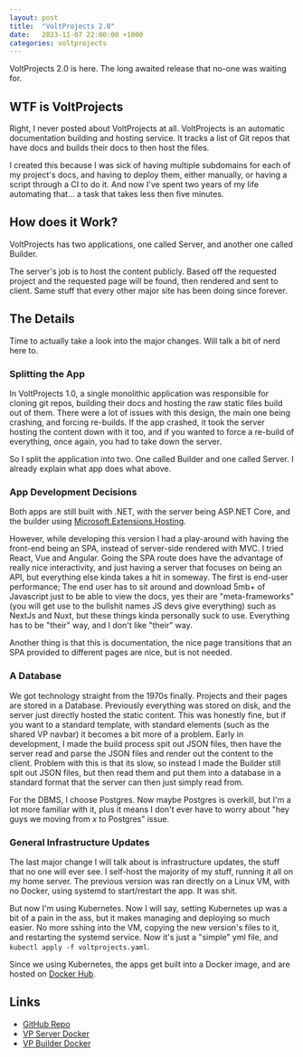 ```yaml
---
layout: post
title:  "VoltProjects 2.0"
date:   2023-11-07 22:00:00 +1000
categories: voltprojects
---
```


VoltProjects 2.0 is here. The long awaited release that no-one was waiting for.

## WTF is VoltProjects

Right, I never posted about VoltProjects at all. VoltProjects is an automatic documentation building and hosting service. It tracks a list of Git repos that have docs and builds their docs to then host the files.

I created this because I was sick of having multiple subdomains for each of my project's docs, and having to deploy them, either manually, or having a script through a CI to do it. And now I've spent two years of my life automating that... a task that takes less then five minutes.

## How does it Work?

VoltProjects has two applications, one called Server, and another one called Builder.

The server's job is to host the content publicly. Based off the requested project and the requested page will be found, then rendered and sent to client. Same stuff that every other major site has been doing since forever.

## The Details

Time to actually take a look into the major changes. Will talk a bit of nerd here to.

### Splitting the App

In VoltProjects 1.0, a single monolithic application was responsible for cloning git repos, building their docs and hosting the raw static files build out of them. There were a lot of issues with this design, the main one being crashing, and forcing re-builds. If the app crashed, it took the server hosting the content down with it too, and if you wanted to force a re-build of everything, once again, you had to take down the server.

So I split the application into two. One called Builder and one called Server. I already explain what app does what above.

### App Development Decisions

Both apps are still built with .NET, with the server being ASP.NET Core, and the builder using [Microsoft.Extensions.Hosting](https://learn.microsoft.com/en-us/dotnet/core/extensions/generic-host).

However, while developing this version I had a play-around with having the front-end being an SPA, instead of server-side rendered with MVC. I tried React, Vue and Angular. Going the SPA route does have the advantage of really nice interactivity, and just having a server that focuses on being an API, but everything else kinda takes a hit in someway. The first is end-user performance; The end user has to sit around and download 5mb+ of Javascript just to be able to view the docs, yes their are "meta-frameworks" (you will get use to the bullshit names JS devs give everything) such as NextJs and Nuxt, but these things kinda personally suck to use. Everything has to be "their" way, and I don't like "their" way.

Another thing is that this is documentation, the nice page transitions that an SPA provided to different pages are nice, but is not needed.

### A Database

We got technology straight from the 1970s finally. Projects and their pages are stored in a Database. Previously everything was stored on disk, and the server just directly hosted the static content. This was honestly fine, but if you want to a standard template, with standard elements (such as the shared VP navbar) it becomes a bit more of a problem. Early in development, I made the build process spit out JSON files, then have the server read and parse the JSON files and render out the content to the client. Problem with this is that its slow, so instead I made the Builder still spit out JSON files, but then read them and put them into a database in a standard format that the server can then just simply read from.

For the DBMS, I choose Postgres. Now maybe Postgres is overkill, but I'm a lot more familiar with it, plus it means I don't ever have to worry about "hey guys we moving from *x* to Postgres"  issue.

### General Infrastructure Updates

The last major change I will talk about is infrastructure updates, the stuff that no one will ever see. I self-host the majority of my stuff, running it all on my home server. The previous version was ran directly on a Linux VM, with no Docker, using systemd to start/restart the app. It was shit.

But now I'm using Kubernetes. Now I will say, setting Kubernetes up was a bit of a pain in the ass, but it makes managing and deploying so much easier. No more sshing into the VM, copying the new version's files to it, and restarting the systemd service. Now it's just a "simple" yml file, and `kubectl apply -f voltprojects.yaml`.

Since we using Kubernetes, the apps get built into a Docker image, and are hosted on [Docker Hub](https://hub.docker.com/repositories/voltstro).

## Links

- [GitHub Repo](https://github.com/Voltstro/VoltProjects)
- [VP Server Docker](https://hub.docker.com/repository/docker/voltstro/vpserver)
- [VP Builder Docker](https://hub.docker.com/repository/docker/voltstro/vpbuilder)
